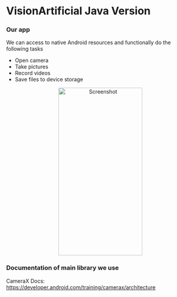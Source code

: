 # VisionArtificial Java Version

### Our app
We can access to native Android resources and functionally do the following tasks
- Open camera
- Take pictures
- Record videos
- Save files to device storage

<div align=center>
  <img src="https://user-images.githubusercontent.com/89952475/214481286-05728f5a-0837-4b80-9ff7-88b0b9e248fb.jpg" title="Screenshot" width="225" height="450">
</div>

### Documentation of main library we use

CameraX Docs:
https://developer.android.com/training/camerax/architecture
